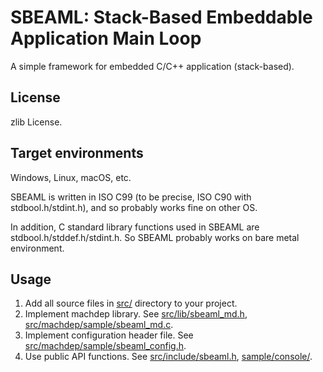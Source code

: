 SBEAML: Stack-Based Embeddable Application Main Loop
====================================================

A simple framework for embedded C/C++ application (stack-based).

License
-------

zlib License.

Target environments
-------------------

Windows, Linux, macOS, etc.

SBEAML is written in ISO C99 (to be precise, ISO C90 with stdbool.h/stdint.h),
and so probably works fine on other OS.

In addition, C standard library functions used in SBEAML are stdbool.h/stddef.h/stdint.h.
So SBEAML probably works on bare metal environment.

Usage
-----

1.  Add all source files in [src/](src/) directory to your project.
2.  Implement machdep library.
    See [src/lib/sbeaml_md.h](src/lib/sbeaml_md.h),
    [src/machdep/sample/sbeaml_md.c](src/machdep/sample/sbeaml_md.c).
3.  Implement configuration header file.
    See [src/machdep/sample/sbeaml_config.h](src/machdep/sample/sbeaml_config.h).
4.  Use public API functions.
    See [src/include/sbeaml.h](src/include/sbeaml.h),
    [sample/console/](sample/console/).
